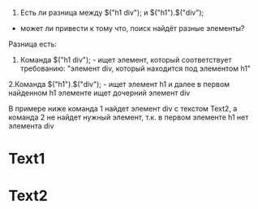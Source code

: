 1. Есть ли разница между $("h1 div"); и $("h1").$("div"); 
- может ли привести к тому что, поиск найдёт разные элементы?

Разница есть:
1. Команда $("h1 div"); - ищет элемент, который соответствует требованию:
   "элемент div, который находится под элементом h1"
   
2.Команда $("h1").$("div"); - ищет элемент h1 
и далее в первом найденном h1 элементе ищет дочерний элемент div

В примере ниже команда 1 найдет элемент div с текстом Text2, 
а команда 2 не найдет нужный элемент, т.к. в первом элементе h1 нет элемента div

<h1>
    <a>Text1</a>
</h1>

<h1>
    <div>Text2</div>
</h1>



